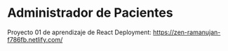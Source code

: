 # Administrador de Pacientes
Proyecto 01 de aprendizaje de React
Deployment: https://zen-ramanujan-f786fb.netlify.com/
